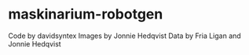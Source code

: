 # maskinarium-robotgen
Code by davidsyntex
Images by Jonnie Hedqvist
Data by Fria Ligan and Jonnie Hedqvist
